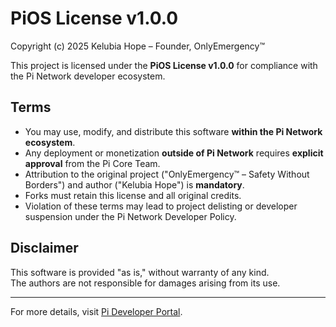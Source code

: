 # PiOS License v1.0.0

Copyright (c) 2025 Kelubia Hope – Founder, OnlyEmergency™

This project is licensed under the **PiOS License v1.0.0** for compliance with the Pi Network developer ecosystem.

## Terms
- You may use, modify, and distribute this software **within the Pi Network ecosystem**.
- Any deployment or monetization **outside of Pi Network** requires **explicit approval** from the Pi Core Team.
- Attribution to the original project ("OnlyEmergency™ – Safety Without Borders") and author ("Kelubia Hope") is **mandatory**.
- Forks must retain this license and all original credits.
- Violation of these terms may lead to project delisting or developer suspension under the Pi Network Developer Policy.

## Disclaimer
This software is provided "as is," without warranty of any kind.  
The authors are not responsible for damages arising from its use.

---
For more details, visit [Pi Developer Portal](https://developer.minepi.com/).